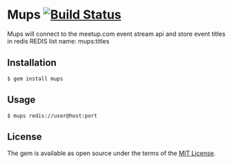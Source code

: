 # Mups [![Build Status](https://travis-ci.org/bronzdoc/mups.svg?branch=master)](https://travis-ci.org/bronzdoc/mups)

Mups will connect to the meetup.com event stream api and store event titles in redis
REDIS list name: mups:titles

## Installation

    $ gem install mups

## Usage
    $ mups redis://user@host:port

## License

The gem is available as open source under the terms of the [MIT License](http://opensource.org/licenses/MIT).

